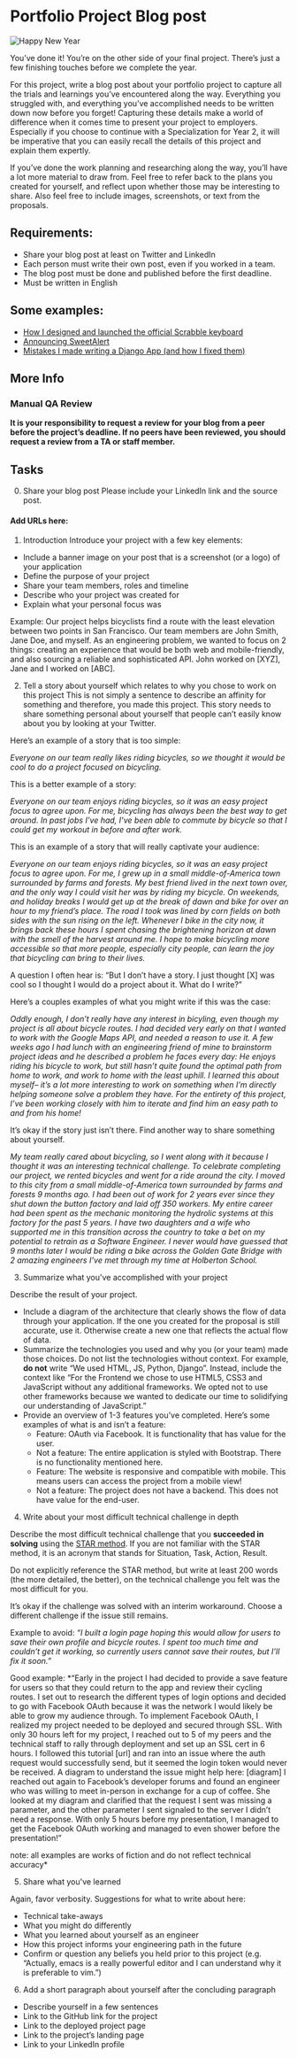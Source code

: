 # Portfolio Project Blog post

![Happy New Year](https://s3.amazonaws.com/alx-intranet.hbtn.io/uploads/medias/2019/11/cc88d6531c448e2b71d4.gif?X-Amz-Algorithm=AWS4-HMAC-SHA256&X-Amz-Credential=AKIARDDGGGOUSBVO6H7D%2F20230105%2Fus-east-1%2Fs3%2Faws4_request&X-Amz-Date=20230105T234117Z&X-Amz-Expires=86400&X-Amz-SignedHeaders=host&X-Amz-Signature=fb9862ec588c44522f389fb0bdbf04363d26a48a8d1b073dd0c9014dc9645c44)

You’ve done it! You’re on the other side of your final project. There’s just a few finishing touches before we complete the year.

For this project, write a blog post about your portfolio project to capture all the trials and learnings you’ve encountered along the way. Everything you struggled with, and everything you’ve accomplished needs to be written down now before you forget! Capturing these details make a world of difference when it comes time to present your project to employers. Especially if you choose to continue with a Specialization for Year 2, it will be imperative that you can easily recall the details of this project and explain them expertly.

If you’ve done the work planning and researching along the way, you’ll have a lot more material to draw from. Feel free to refer back to the plans you created for yourself, and reflect upon whether those may be interesting to share. Also feel free to include images, screenshots, or text from the proposals.

## Requirements:
* Share your blog post at least on Twitter and LinkedIn
* Each person must write their own post, even if you worked in a team.
* The blog post must be done and published before the first deadline.
* Must be written in English

## Some examples:
* [How I designed and launched the official Scrabble keyboard](https://hackernoon.com/follow-your-dreams-literally-how-i-designed-and-launched-the-official-scrabble-keyboard-d1ce3ab0f047)
* [Announcing SweetAlert](https://edwards.medium.com/announcing-sweetalert-2-0-eebd2f66bac2)
* [Mistakes I made writing a Django App (and how I fixed them)](https://hackernoon.com/mistakes-i-made-writing-a-django-app-and-how-i-fixed-them-16de4e632042)

## **More Info**

### **Manual QA Review**
**It is your responsibility to request a review for your blog from a peer before the project’s deadline. If no peers have been reviewed, you should request a review from a TA or staff member.**

## Tasks
0. Share your blog post
Please include your LinkedIn link and the source post.

#### Add URLs here:

1. Introduction
Introduce your project with a few key elements:

* Include a banner image on your post that is a screenshot (or a logo) of your application
* Define the purpose of your project
* Share your team members, roles and timeline
* Describe who your project was created for
* Explain what your personal focus was

Example: Our project helps bicyclists find a route with the least elevation between two points in San Francisco. Our team members are John Smith, Jane Doe, and myself. As an engineering problem, we wanted to focus on 2 things: creating an experience that would be both web and mobile-friendly, and also sourcing a reliable and sophisticated API. John worked on [XYZ], Jane and I worked on [ABC].

2. Tell a story about yourself which relates to why you chose to work on this project
This is not simply a sentence to describe an affinity for something and therefore, you made this project. This story needs to share something personal about yourself that people can’t easily know about you by looking at your Twitter.

Here’s an example of a story that is too simple:

*Everyone on our team really likes riding bicycles, so we thought it would be cool to do a project focused on bicycling.*

This is a better example of a story:

*Everyone on our team enjoys riding bicycles, so it was an easy project focus to agree upon. For me, bicycling has always been the best way to get around. In past jobs I’ve had, I’ve been able to commute by bicycle so that I could get my workout in before and after work.*

This is an example of a story that will really captivate your audience:

*Everyone on our team enjoys riding bicycles, so it was an easy project focus to agree upon. For me, I grew up in a small middle-of-America town surrounded by farms and forests. My best friend lived in the next town over, and the only way I could visit her was by riding my bicycle. On weekends, and holiday breaks I would get up at the break of dawn and bike for over an hour to my friend’s place. The road I took was lined by corn fields on both sides with the sun rising on the left. Whenever I bike in the city now, it brings back these hours I spent chasing the brightening horizon at dawn with the smell of the harvest around me. I hope to make bicycling more accessible so that more people, especially city people, can learn the joy that bicycling can bring to their lives.*

A question I often hear is: “But I don’t have a story. I just thought [X] was cool so I thought I would do a project about it. What do I write?”

Here’s a couples examples of what you might write if this was the case:

*Oddly enough, I don’t really have any interest in bicyling, even though my project is all about bicycle routes. I had decided very early on that I wanted to work with the Google Maps API, and needed a reason to use it. A few weeks ago I had lunch with an engineering friend of mine to brainstorm project ideas and he described a problem he faces every day: He enjoys riding his bicycle to work, but still hasn’t quite found the optimal path from home to work, and work to home with the least uphill. I learned this about myself– it’s a lot more interesting to work on something when I’m directly helping someone solve a problem they have. For the entirety of this project, I’ve been working closely with him to iterate and find him an easy path to and from his home!*

It’s okay if the story just isn’t there. Find another way to share something about yourself.

*My team really cared about bicycling, so I went along with it because I thought it was an interesting technical challenge. To celebrate completing our project, we rented bicycles and went for a ride around the city. I moved to this city from a small middle-of-America town surrounded by farms and forests 9 months ago. I had been out of work for 2 years ever since they shut down the button factory and laid off 350 workers. My entire career had been spent as the mechanic monitoring the hydrolic systems at this factory for the past 5 years. I have two daughters and a wife who supported me in this transition across the country to take a bet on my potential to retrain as a Software Engineer. I never would have guessed that 9 months later I would be riding a bike across the Golden Gate Bridge with 2 amazing engineers I’ve met through my time at Holberton School.*

3. Summarize what you've accomplished with your project

Describe the result of your project.

* Include a diagram of the architecture that clearly shows the flow of data through your application. If the one you created for the proposal is still accurate, use it. Otherwise create a new one that reflects the actual flow of data.
* Summarize the technologies you used and why you (or your team) made those choices. Do not list the technologies without context. For example, **do not** write “We used HTML, JS, Python, Django”. Instead, include the context like “For the Frontend we chose to use HTML5, CSS3 and JavaScript without any additional frameworks. We opted not to use other frameworks because we wanted to dedicate our time to solidifying our understanding of JavaScript.”
* Provide an overview of 1-3 features you’ve completed. Here’s some examples of what is and isn’t a feature:
	* Feature: OAuth via Facebook. It is functionality that has value for the user.
	* Not a feature: The entire application is styled with Bootstrap. There is no functionality mentioned here.
	* Feature: The website is responsive and compatible with mobile. This means users can access the project from a mobile view!
	* Not a feature: The project does not have a backend. This does not have value for the end-user.

4. Write about your most difficult technical challenge in depth

Describe the most difficult technical challenge that you **succeeded in solving** using the [STAR method](https://outage.vccs.edu/). If you are not familiar with the STAR method, it is an acronym that stands for Situation, Task, Action, Result.

Do not explicitly reference the STAR method, but write at least 200 words (the more detailed, the better), on the technical challenge you felt was the most difficult for you.

It’s okay if the challenge was solved with an interim workaround. Choose a different challenge if the issue still remains.

Example to avoid: *“I built a login page hoping this would allow for users to save their own profile and bicycle routes. I spent too much time and couldn’t get it working, so currently users cannot save their routes, but I’ll fix it soon.”*

Good example: *“Early in the project I had decided to provide a save feature for users so that they could return to the app and review their cycling routes. I set out to research the different types of login options and decided to go with Facebook OAuth because it was the network I would likely be able to grow my audience through. To implement Facebook OAuth, I realized my project needed to be deployed and secured through SSL. With only 30 hours left for my project, I reached out to 5 of my peers and the technical staff to rally through deployment and set up an SSL cert in 6 hours. I followed this tutorial [url] and ran into an issue where the auth request would successfully send, but it seemed the login token would never be received. A diagram to understand the issue might help here: [diagram] I reached out again to Facebook’s developer forums and found an engineer who was willing to meet in-person in exchange for a cup of coffee. She looked at my diagram and clarified that the request I sent was missing a parameter, and the other parameter I sent signaled to the server I didn’t need a response. With only 5 hours before my presentation, I managed to get the Facebook OAuth working and managed to even shower before the presentation!”

note: all examples are works of fiction and do not reflect technical accuracy*

5. Share what you've learned

Again, favor verbosity. Suggestions for what to write about here:

* Technical take-aways
* What you might do differently
* What you learned about yourself as an engineer
* How this project informs your engineering path in the future
* Confirm or question any beliefs you held prior to this project (e.g. “Actually, emacs is a really powerful editor and I can understand why it is preferable to vim.”)

6. Add a short paragraph about yourself after the concluding paragraph

* Describe yourself in a few sentences
* Link to the GitHub link for the project
* Link to the deployed project page
* Link to the project’s landing page
* Link to your LinkedIn profile
